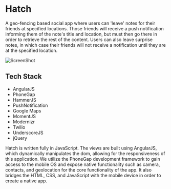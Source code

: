 # Hatch #
A geo-fencing based social app where users can 'leave' notes for their friends at specified locations. Those friends will receive a push notification informing them of the note's title and location, but must then go there in order to retrieve the rest of the content. Users can also leave surprise notes, in which case their friends will not receive a notification until they are at the specified location.

![ScreenShot](https://raw.github.com/guymorita/hatch/screenshots/hatch-screenshots.png)

## Tech Stack ##
* AngularJS
* PhoneGap
* HammerJS
* PushNotification
* Google Maps
* MomentJS
* Modernizr
* Twilio
* UnderscoreJS
* jQuery

Hatch is written fully in JavaScript. The views are built using AngularJS, which dynamically manipulates the dom, allowing for the responsiveness of this application. We utilize the PhoneGap development framework to gain access to the mobile OS and expose native functionality such as camera, contacts, and geolocation for the core functionality of the app. It also bridges the HTML, CSS, and JavaScript with the mobile device in order to create a native app.

